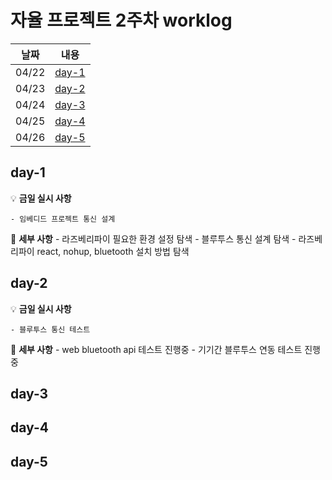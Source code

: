 # 자율 프로젝트 2주차 worklog

|날짜|내용|
|:---:|:---:|
|04/22|[day-1](#day-1)|
|04/23|[day-2](#day-2)|
|04/24|[day-3](#day-3)|
|04/25|[day-4](#day-4)|
|04/26|[day-5](#day-5)|


## day-1

💡 **금일 실시 사항**

    - 임베디드 프로젝트 통신 설계

📜 **세부 사항**
    - 라즈베리파이 필요한 환경 설정 탐색
    - 블루투스 통신 설계 탐색 
    - 라즈베리파이 react, nohup, bluetooth 설치 방법 탐색 

    
## day-2

💡 **금일 실시 사항**

    - 블루투스 통신 테스트 

📜 **세부 사항**
    - web bluetooth api 테스트 진행중 
    - 기기간 블루투스 연동 테스트 진행중 


## day-3


## day-4


## day-5
